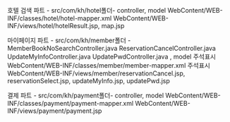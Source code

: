 

호텔 검색 파트 - src/com/kh/hotel폴더- controller, model
                 WebContent/WEB-INF/classes/hotel/hotel-mapper.xml
                WebContent/WEB-INF/views/hotel/hotelResult.jsp, map.jsp
                
                
마이페이지 파트 - src/com/kh/member폴더 - MemberBookNoSearchController.java
                                          ReservationCancelController.java
                                          UpdateMyInfoController.java
                                          UpdatePwdController.java
                                        , model 주석표시
                 WebContent/WEB-INF/classes/member/member-mapper.xml 주석표시
                 WebContent/WEB-INF/views/member/reservationCancel.jsp,
                                                  reservationSelect.jsp,
                                                  updateMyInfo.jsp,
                                                  updatePwd.jsp
                                                  
                                                  
                                                  
결제 파트 - src/com/kh/payment폴더- controller, model
            WebContent/WEB-INF/classes/payment/payment-mapper.xml
            WebContent/WEB-INF/views/payment/payment.jsp
